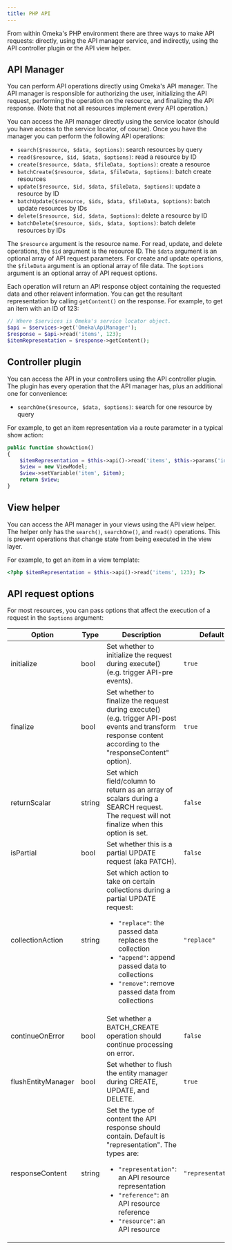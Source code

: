 ```yaml
---
title: PHP API
---
```


From within Omeka's PHP environment there are three ways to make API requests: directly,
using the API manager service, and indirectly, using the API controller plugin or
the API view helper.

## API Manager

You can perform API operations directly using Omeka's API manager. The API manager
is responsible for authorizing the user, initializing the API request, performing
the operation on the resource, and finalizing the API response. (Note that not all
resources implement every API operation.)

You can access the API manager directly using the service locator (should you have
access to the service locator, of course). Once you have the manager you can perform
the following API operations:

- `search($resource, $data, $options)`: search resources by query
- `read($resource, $id, $data, $options)`: read a resource by ID
- `create($resource, $data, $fileData, $options)`: create a resource
- `batchCreate($resource, $data, $fileData, $options)`: batch create resources
- `update($resource, $id, $data, $fileData, $options)`: update a resource by ID
- `batchUpdate($resource, $ids, $data, $fileData, $options)`: batch update resources by IDs
- `delete($resource, $id, $data, $options)`: delete a resource by ID
- `batchDelete($resource, $ids, $data, $options)`: batch delete resources by IDs

The `$resource` argument is the resource name. For read, update, and delete operations,
the `$id` argument is the resource ID. The `$data` argument is an optional array
of API request parameters. For create and update operations, the `$fileData` argument
is an optional array of file data. The `$options` argument is an optional array
of API request options.

Each operation will return an API response object containing the requested data
and other relavent information. You can get the resultant representation by calling
`getContent()` on the response. For example, to get an item with an ID of 123:

```php
// Where $services is Omeka's service locator object.
$api = $services->get('Omeka\ApiManager');
$response = $api->read('items', 123);
$itemRepresentation = $response->getContent();
```

## Controller plugin

You can access the API in your controllers using the API controller plugin. The plugin
has every operation that the API manager has, plus an additional one
for convenience:

- `searchOne($resource, $data, $options)`: search for one resource by query

For example, to get an item representation via a route parameter in a typical show
action:

```php
public function showAction()
{
    $itemRepresentation = $this->api()->read('items', $this->params('id'))->getContent();
    $view = new ViewModel;
    $view->setVariable('item', $item);
    return $view;
}
```

## View helper

You can access the API manager in your views using the API view helper. The helper
only has the `search()`, `searchOne()`, and `read()` operations. This is prevent
operations that change state from being executed in the view layer.

For example, to get an item in a view template:

```php
<?php $itemRepresentation = $this->api()->read('items', 123); ?>
```

## API request options

For most resources, you can pass options that affect the execution of a request in
the `$options` argument:

| Option | Type | Description | Default |
| --- | --- | --- | --- |
| initialize | bool | Set whether to initialize the request during execute() (e.g. trigger API-pre events). | `true` |
| finalize | bool | Set whether to finalize the request during execute() (e.g. trigger API-post events and transform response content according to the "responseContent" option). | `true` |
| returnScalar | string | Set which field/column to return as an array of scalars during a SEARCH request. The request will not finalize when this option is set. | `false` |
| isPartial | bool | Set whether this is a partial UPDATE request (aka PATCH). | `false` |
| collectionAction | string | Set which action to take on certain collections during a partial UPDATE request:<ul><li>`"replace"`: the passed data replaces the collection</li><li>`"append"`: append passed data to collections</li><li>`"remove"`: remove passed data from collections</li></ul> | `"replace"` |
| continueOnError | bool | Set whether a BATCH_CREATE operation should continue processing on error. | `false` |
| flushEntityManager | bool | Set whether to flush the entity manager during CREATE, UPDATE, and DELETE. | `true` |
| responseContent | string | Set the type of content the API response should contain. Default is "representation". The types are:<ul><li>`"representation"`: an API resource representation</li><li>`"reference"`: an API resource reference</li><li>`"resource"`: an API resource</li></ul> | `"representation"` |

